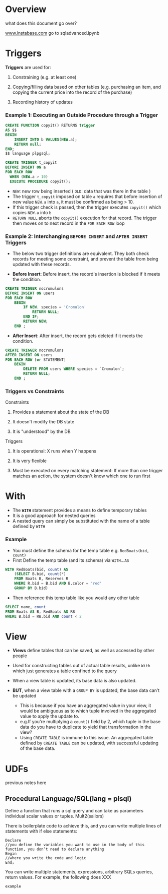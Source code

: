 # Overview

what does this document go over?

www.instabase.com
go to sqladvanced.ipynb

# Triggers
**Triggers** are used for:

1. Constraining (e.g. at least one)

2. Copying/filling data based on other tables (e.g. purchasing an item, and copying the current price into the record of the purchase)

3. Recording history of updates

### Example 1: Executing an Outside Procedure through a Trigger
```sql
CREATE FUNCTION copyit() RETURNS trigger
AS $$
BEGIN
    INSERT INTO b VALUES(NEW.a);
    RETURN null;
END;
$$ language plpgsql;

CREATE TRIGGER t_copyit
BEFORE INSERT ON a
FOR EACH ROW
  WHEN (NEW.a > 10)
  EXECUTE PROCEDURE copyit();
```
- `NEW`: new row being inserted ( `OLD`: data that was there in the table )
- The trigger `t_copyit` imposed on table `a` requires that before insertion of new value `NEW.a` into `a`, it must be confirmed as being > 10. 
- If this trigger check is passed, then the trigger executes `copyit()` which copies `NEW.a` into `b`
- `RETURN NULL` aborts the `copyit()` execution for that record. The trigger then moves on to next record in the `FOR EACH ROW` loop

### Example 2: Interchanging `BEFORE INSERT` and `AFTER INSERT` Triggers

- The below two trigger definitions are equivalent. They both check records for meeting some constraint, and prevent the table from being updated with these records.

- **Before Insert**: Before insert, the record's insertion is blocked if it meets the condition.
```sql
CREATE TRIGGER nocromulons 
BEFORE INSERT ON users
FOR EACH ROW
    BEGIN
        IF NEW. species = 'Cromulon'
            RETURN NULL; 
        END IF;
        RETURN NEW; 
    END ;
```

- **After Insert**: After insert, the record gets deleted if it meets the condition.
```sql
CREATE TRIGGER nocromulons
AFTER INSERT ON users
FOR EACH ROW [or STATEMENT]
    BEGIN
        DELETE FROM users WHERE species = `Cromulon`;
        RETURN NULL;
    END ;
```


### Triggers vs Constraints
Constraints

1. Provides a statement about the state of the DB

2. It doesn't modify the DB state

3. It is "understood" by the DB

Triggers

1. It is operational: X runs when Y happens

2. It is very flexible

3. Must be executed on every matching statement: If more than one trigger matches an action, the system doesn't know which one to run first


# With
- The **`WITH`** statement provides a means to define temporary tables
- It is a good approach for nested queries
- A nested query can simply be substituted with the name of a table defined by `WITH`

### Example
- You must define the schema for the temp table e.g. `RedBoats(bid, count)`
- First Define the temp table (and its schema) via `WITH`...`AS`
```sql
WITH RedBoats(bid, count) AS
    (SELECT B.bid, count(*)
    FROM Boats B, Reserves R
    WHERE R.bid = B.bid AND B.color = 'red'
    GROUP BY B.bid)
```

- Then reference this temp table like you would any other table
``` sql
SELECT name, count
FROM Boats AS B, RedBoats AS RB
WHERE B.bid = RB.bid AND count < 2
```

# View
- **Views** define tables that can be saved, as well as accessed by other people 
- Used for constructing tables out of actual table results, unlike `With` which just generates a table confined to the query
- When a view table is updated, its base data is also updated.

- **BUT**, when a view table with a `GROUP BY` is updated, the base data can’t be updated 
    - This is because if you have an aggregated value in your view, it would be ambiguous as to which tuple involved in the aggregated value to apply the update to.
    - e.g.If you're multiplying a `count()` field by 2, which tuple in the base data do you have to duplicate to yield that transformation in the view?
    - Using `CREATE TABLE` is immune to this issue. An aggregated table defined by `CREATE TABLE` can be updated, with successful updating of the base data.


# UDFs

previous notes here

## Procedural Language/SQL(lang = plsql) 

Define a function that runs a sql query and can take as parameters individual scalar values or tuples.  Mult2(sailors)

There is boilerplate code to achieve this, and you can write multiple lines of statements with if else statements:


```
Declare 
//you define the variables you want to use in the body of this function, you don’t need to declare anything
Begin 
//where you write the code and logic
End;
```

You can write multiple statements, expressions, arbitrary SQLs queries, return values.  For example, the following does XXX

```
example
```



